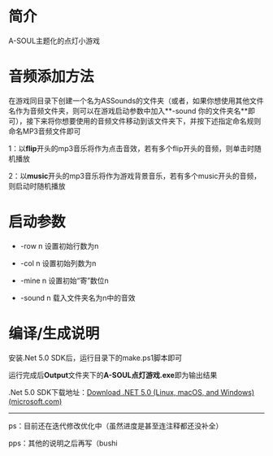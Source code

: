 # 简介

A-SOUL主题化的点灯小游戏



# 音频添加方法

在游戏同目录下创建一个名为ASSounds的文件夹（或者，如果你想使用其他文件名作为音频文件夹，则可以在游戏启动参数中加入**-sound 你的文件夹名**即可），接下来将你想要使用的音频文件移动到该文件夹下，并按下述指定命名规则命名MP3音频文件即可

1：以**flip**开头的mp3音乐将作为点击音效，若有多个flip开头的音频，则单击时随机播放

2：以**music**开头的mp3音乐将作为游戏背景音乐，若有多个music开头的音频，则启动时随机播放



# 启动参数

* -row n 设置初始行数为n

* -col n 设置初始列数为n

* -mine n 设置初始“寄”数位n

* -sound n 载入文件夹名为n中的音效

  

# 编译/生成说明

安装.Net 5.0 SDK后，运行目录下的make.ps1脚本即可

运行完成后**Output**文件夹下的**A-SOUL点灯游戏.exe**即为输出结果

.Net 5.0 SDK下载地址：[Download .NET 5.0 (Linux, macOS, and Windows) (microsoft.com)](https://dotnet.microsoft.com/download/dotnet/5.0)



-----



ps：目前还在迭代修改优化中（虽然进度是甚至连注释都还没补全）

pps：其他的说明之后再写（bushi